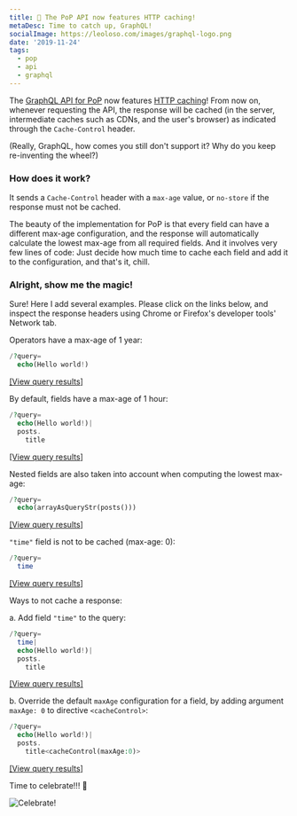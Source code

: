 ```yaml
---
title: 💪 The PoP API now features HTTP caching!
metaDesc: Time to catch up, GraphQL!
socialImage: https://leoloso.com/images/graphql-logo.png
date: '2019-11-24'
tags:
  - pop
  - api
  - graphql
---
```


The [GraphQL API for PoP](https://github.com/getpop/api-graphql) now features [HTTP caching](https://developers.google.com/web/fundamentals/performance/optimizing-content-efficiency/http-caching)! From now on, whenever requesting the API, the response will be cached (in the server, intermediate caches such as CDNs, and the user's browser) as indicated through the `Cache-Control` header. 

(Really, GraphQL, how comes you still don't support it? Why do you keep re-inventing the wheel?)

### How does it work?

It sends a `Cache-Control` header with a `max-age` value, or `no-store` if the response must not be cached.

The beauty of the implementation for PoP is that every field can have a different max-age configuration, and the response will automatically calculate the lowest max-age from all required fields. And it involves very few lines of code: Just decide how much time to cache each field and add it to the configuration, and that's it, chill.

### Alright, show me the magic!

Sure! Here I add several examples. Please click on the links below, and inspect the response headers using Chrome or Firefox's developer tools' Network tab.

Operators have a max-age of 1 year:

```php
/?query=
  echo(Hello world!)
```

<a href="https://newapi.getpop.org/api/graphql/?query=echo(Hello+world!)">[View query results]</a>

By default, fields have a max-age of 1 hour:

```php
/?query=
  echo(Hello world!)|
  posts.
    title
```

<a href="https://newapi.getpop.org/api/graphql/?query=echo(Hello+world!)|posts.title">[View query results]</a>

Nested fields are also taken into account when computing the lowest max-age:

```php
/?query=
  echo(arrayAsQueryStr(posts()))
```

<a href="https://newapi.getpop.org/api/graphql/?query=echo(arrayAsQueryStr(posts()))">[View query results]</a>

`"time"` field is not to be cached (max-age: 0):

```php
/?query=
  time
```

<a href="https://newapi.getpop.org/api/graphql/?query=time">[View query results]</a>

Ways to not cache a response:

a. Add field `"time"` to the query:

```php
/?query=
  time|
  echo(Hello world!)|
  posts.
    title
```

<a href="https://newapi.getpop.org/api/graphql/?query=time|echo(Hello+world!)|posts.title">[View query results]</a>

b. Override the default `maxAge` configuration for a field, by adding argument `maxAge: 0` to directive `<cacheControl>`:

```php
/?query=
  echo(Hello world!)|
  posts.
    title<cacheControl(maxAge:0)>
```

<a href="https://newapi.getpop.org/api/graphql/?query=echo(Hello+world!)|posts.title<cacheControl(maxAge:0)>">[View query results]</a>

Time to celebrate!!! 🥳

![Celebrate!](/images/celebration-time.jpg)

